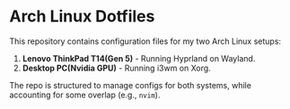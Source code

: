 # Arch Linux Dotfiles

This repository contains configuration files for my two Arch Linux setups:

1. **Lenovo ThinkPad T14(Gen 5)** - Running Hyprland on Wayland.
2. **Desktop PC(Nvidia GPU)** - Running i3wm on Xorg.

The repo is structured to manage configs for both systems, while accounting for some overlap (e.g., `nvim`).
